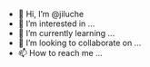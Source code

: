 - 👋 Hi, I’m @jiluche
- 👀 I’m interested in ...
- 🌱 I’m currently learning ...
- 💞️ I’m looking to collaborate on ...
- 📫 How to reach me ...

<!---
jiluche/jiluche is a ✨ special ✨ repository because its `README.md` (this file) appears on your GitHub profile.
You can click the Preview link to take a look at your changes.
--->
